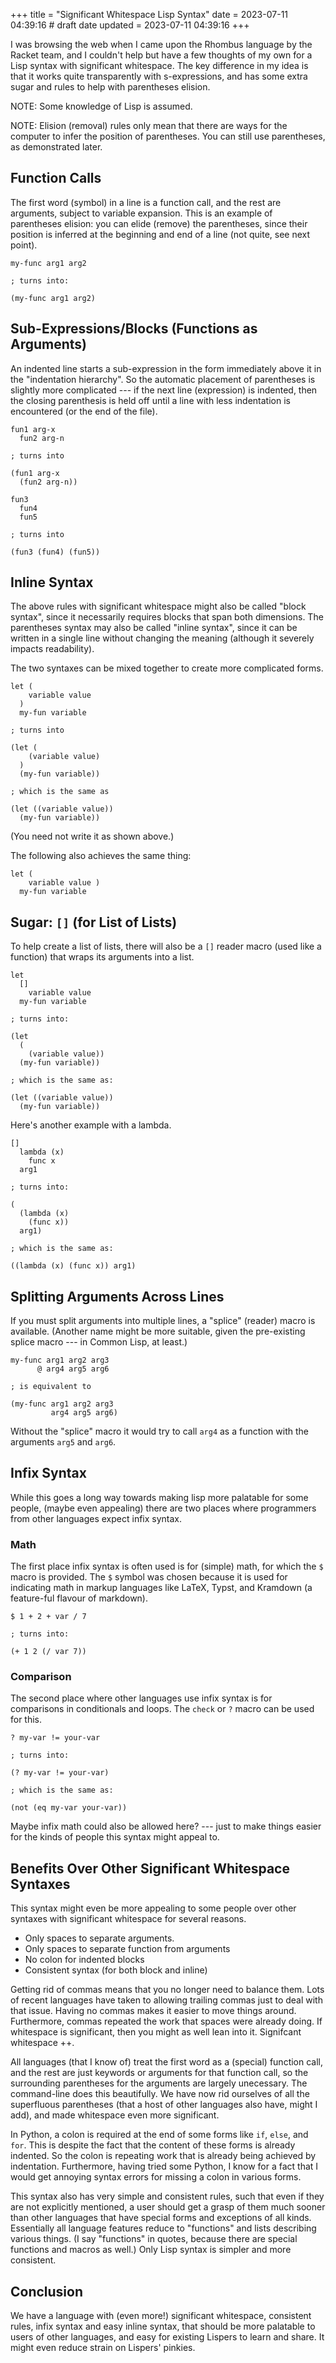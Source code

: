 +++
title = "Significant Whitespace Lisp Syntax"
date = 2023-07-11 04:39:16 # draft date
updated = 2023-07-11 04:39:16
+++

I was browsing the web when I came upon
the Rhombus language by the Racket team,
and I couldn't help but have
a few thoughts of my own for a Lisp syntax
with significant whitespace.
The key difference in my idea
is that it works quite transparently with s-expressions,
and has some extra sugar and rules
to help with parentheses elision.

NOTE: Some knowledge of Lisp is assumed.

NOTE: Elision (removal) rules only mean that there are ways
for the computer to infer the position of parentheses.
You can still use parentheses, as demonstrated later.

## Function Calls

The first word (symbol) in a line is a function call,
and the rest are arguments, subject to variable expansion.
This is an example of parentheses elision:
you can elide (remove) the parentheses,
since their position is inferred
at the beginning and end of a line
(not quite, see next point).

```
my-func arg1 arg2

; turns into:

(my-func arg1 arg2)
```

## Sub-Expressions/Blocks (Functions as Arguments)

An indented line starts a sub-expression
in the form immediately above it in the "indentation hierarchy".
So the automatic placement of parentheses
is slightly more complicated ---
if the next line (expression) is indented,
then the closing parenthesis is held off
until a line with less indentation is encountered
(or the end of the file).

```
fun1 arg-x
  fun2 arg-n

; turns into

(fun1 arg-x
  (fun2 arg-n))
```

```
fun3
  fun4
  fun5

; turns into

(fun3 (fun4) (fun5))
```

## Inline Syntax

The above rules with significant whitespace
might also be called "block syntax",
since it necessarily requires blocks
that span both dimensions.
The parentheses syntax may also be called "inline syntax",
since it can be written in a single line
without changing the meaning
(although it severely impacts readability).

The two syntaxes can be mixed together
to create more complicated forms.

```
let (
    variable value
  )
  my-fun variable

; turns into

(let (
    (variable value)
  )
  (my-fun variable))

; which is the same as

(let ((variable value))
  (my-fun variable))
```

(You need not write it as shown above.)

The following also achieves the same thing:

```
let (
    variable value )
  my-fun variable
```

## Sugar: `[]` (for List of Lists)

To help create a list of lists,
there will also be a `[]` reader macro
(used like a function)
that wraps its arguments into a list.

```
let
  []
    variable value
  my-fun variable

; turns into:

(let
  (
    (variable value))
  (my-fun variable))

; which is the same as:

(let ((variable value))
  (my-fun variable))
```

Here's another example with a lambda.

```
[]
  lambda (x)
    func x
  arg1

; turns into:

(
  (lambda (x)
    (func x))
  arg1)

; which is the same as:

((lambda (x) (func x)) arg1)
```

## Splitting Arguments Across Lines

If you must split arguments into multiple lines,
a "splice" (reader) macro is available.
(Another name might be more suitable,
given the pre-existing splice macro
--- in Common Lisp, at least.)

```
my-func arg1 arg2 arg3
      @ arg4 arg5 arg6

; is equivalent to

(my-func arg1 arg2 arg3
         arg4 arg5 arg6)
```

Without the "splice" macro
it would try to call `arg4` as a function
with the arguments `arg5` and `arg6`.

<!--
You can also mix up the `[]` and `@` macros.

```
[]
  @ item1 item2 item3
  @ item4 item5 item6

; turns into

(item1 item2 item3
 item4 item5 item6)
```
-->

## Infix Syntax

While this goes a long way towards
making lisp more palatable for some people,
(maybe even appealing)
there are two places where
programmers from other languages expect infix syntax.

### Math

The first place infix syntax is often used is for (simple) math,
for which the `$` macro is provided.
The `$` symbol was chosen because
it is used for indicating math in markup languages
like LaTeX, Typst, and Kramdown
(a feature-ful flavour of markdown).

```
$ 1 + 2 + var / 7

; turns into:

(+ 1 2 (/ var 7))
```

### Comparison

The second place where other languages use infix syntax
is for comparisons in conditionals and loops.
The `check` or `?` macro can be used for this.

```
? my-var != your-var

; turns into:

(? my-var != your-var)

; which is the same as:

(not (eq my-var your-var))
```

Maybe infix math could also be allowed here?
--- just to make things easier
for the kinds of people this syntax might appeal to.

## Benefits Over Other Significant Whitespace Syntaxes

This syntax might even be more appealing to some people
over other syntaxes with significant whitespace
for several reasons.

- Only spaces to separate arguments.
- Only spaces to separate function from arguments
- No colon for indented blocks
- Consistent syntax (for both block and inline)

Getting rid of commas means that
you no longer need to balance them.
Lots of recent languages have taken to
allowing trailing commas just to deal with that issue.
Having no commas makes it easier to move things around.
Furthermore, commas repeated the work
that spaces were already doing.
If whitespace is significant,
then you might as well lean into it.
Signifcant whitespace ++.

All languages (that I know of)
treat the first word as a (special) function call,
and the rest are just keywords or arguments
for that function call,
so the surrounding parentheses for the arguments
are largely unecessary.
The command-line does this beautifully.
We have now rid ourselves of all the superfluous parentheses
(that a host of other languages also have, might I add),
and made whitespace even more significant.

In Python, a colon is required at the end of some forms
like `if`, `else`, and `for`.
This is despite the fact that
the content of these forms is already indented.
So the colon is repeating work
that is already being achieved by indentation.
Furthermore, having tried some Python,
I know for a fact that I would get
annoying syntax errors for missing a colon in various forms.

This syntax also has very simple and consistent rules,
such that even if they are not explicitly mentioned,
a user should get a grasp of them
much sooner than other languages
that have special forms and exceptions of all kinds.
Essentially all language features reduce to
"functions" and lists describing various things.
(I say "functions" in quotes,
because there are special functions and macros as well.)
Only Lisp syntax is simpler and more consistent.

## Conclusion

We have a language with (even more!) significant whitespace,
consistent rules, infix syntax and easy inline syntax,
that should be more palatable to users of other languages,
and easy for existing Lispers to learn and share.
It might even reduce strain on Lispers' pinkies.
